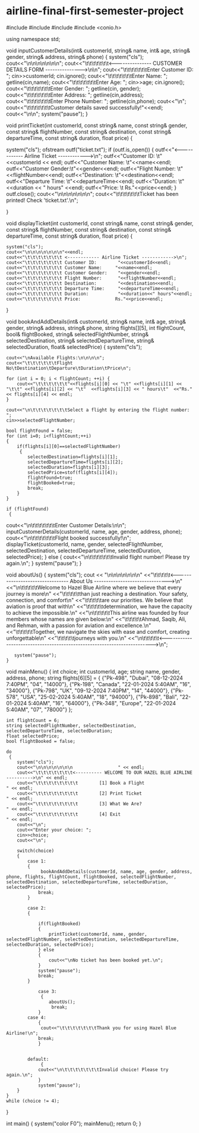 # airline-final-first-semester-project



#include <iostream>
#include <fstream>
#include <string>
#include <conio.h>

using namespace std;

void inputCustomerDetails(int& customerId, string& name, int& age, string& gender, string& address, string& phone)
 {
   system("cls");
    cout<<"\n\n\n\n\n\n\n";
    cout<<"\t\t\t\t\t\t\t<--------------- CUSTOMER DETAILS FORM --------------->\n\n";
    cout<<"\t\t\t\t\t\t\tEnter Customer ID: ";
    cin>>customerId;
    cin.ignore();
    cout<<"\t\t\t\t\t\t\tEnter Name: ";
    getline(cin,name);
    cout<<"\t\t\t\t\t\t\tEnter Age: ";
    cin>>age;
    cin.ignore();
    cout<<"\t\t\t\t\t\t\tEnter Gender: ";
    getline(cin, gender);
    cout<<"\t\t\t\t\t\t\tEnter Address: ";
    getline(cin,address);
    cout<<"\t\t\t\t\t\t\tEnter Phone Number: ";
    getline(cin,phone);
    cout<<"\n";
    cout<<"\t\t\t\t\t\t\tCustomer details saved successfully!"<<endl;
    cout<<"\n\n";
    system("pause");
}

void printTicket(int customerId, const string& name, const string& gender, const string& flightNumber, const string& destination, const string& departureTime, const string& duration, float price) {

  system("cls");
    ofstream outf("ticket.txt");
    if (outf.is_open())
	 {
        outf<<"<------------ Airline Ticket ------------>\n";
        outf<<"Customer ID:    \t"<<customerId << endl;
        outf<<"Customer Name:  \t"<<name<<endl;
        outf<<"Customer Gender:\t"<<gender<<endl;
        outf<<"Flight Number:  \t"<<flightNumber<<endl;
        outf<<"Destination:    \t"<<destination<<endl;
        outf<<"Departure Time: \t"<<departureTime<<endl;
        outf<<"Duration:       \t"<<duration << " hours" <<endl;
        outf<<"Price:          \t Rs."<<price<<endl;
    }
    outf.close();
    cout<<"\n\n\n\n\n\n\n";
    cout<<"\t\t\t\t\t\t\tTicket has been printed! Check 'ticket.txt'.\n";

}

void displayTicket(int customerId, const string& name, const string& gender, const string& flightNumber, const string& destination, const string& departureTime, const string& duration, float price)
 {

    system("cls");
	cout<<"\n\n\n\n\n\n\n"<<endl;
    cout<<"\t\t\t\t\t\t\t <------------ Airline Ticket ------------>\n";
    cout<<"\t\t\t\t\t\t\t Customer ID:        "<<customerId<<endl;
    cout<<"\t\t\t\t\t\t\t Customer Name:     "<<name<<endl;
    cout<<"\t\t\t\t\t\t\t Customer Gender:    "<<gender<<endl;
    cout<<"\t\t\t\t\t\t\t Flight Number:      "<<flightNumber<<endl;
    cout<<"\t\t\t\t\t\t\t Destination:        "<<destination<<endl;
    cout<<"\t\t\t\t\t\t\t Departure Time:     "<<departureTime<<endl;
    cout<<"\t\t\t\t\t\t\t Duration:           "<<duration<<" hours"<<endl;
    cout<<"\t\t\t\t\t\t\t Price:             Rs."<<price<<endl;
}


void bookAndAddDetails(int& customerId, string& name, int& age, string& gender, string& address, string& phone, string flights[][5], int flightCount, bool& flightBooked, string& selectedFlightNumber, string& selectedDestination, string& selectedDepartureTime, string& selectedDuration, float& selectedPrice) {
    system("cls");

    cout<<"\nAvailable Flights:\n\n\n\n";
    cout<<"\t\t\t\t\t\tFlight No\tDestination\tDeparture\tDuration\tPrice\n";

    for (int i = 0; i < flightCount; ++i) {
        cout<<"\t\t\t\t\t\t"<<flights[i][0] << "\t" <<flights[i][1] << "\t\t" <<flights[i][2] << "\t"  <<flights[i][3] << " hours\t"  <<"Rs." << flights[i][4] << endl;
    }

    cout<<"\n\t\t\t\t\t\t\tSelect a flight by entering the flight number: ";
    cin>>selectedFlightNumber;

    bool flightFound = false;
    for (int i=0; i<flightCount;++i) 
	{
        if(flights[i][0]==selectedFlightNumber)
		 {
            selectedDestination=flights[i][1];
            selectedDepartureTime=flights[i][2];
            selectedDuration=flights[i][3];
            selectedPrice=stof(flights[i][4]);
            flightFound=true;
            flightBooked=true;
            break;
        }
    }

    if (flightFound)
	 {

  cout<<"\n\t\t\t\t\t\t\tEnter Customer Details:\n\n";
        inputCustomerDetails(customerId, name, age, gender, address, phone);
        cout<<"\n\t\t\t\t\t\t\tFlight booked successfully!\n";
        displayTicket(customerId, name, gender, selectedFlightNumber, selectedDestination, selectedDepartureTime, selectedDuration, selectedPrice);
    } else 
	{
       cout<<"\n\t\t\t\t\t\t\tInvalid flight number! Please try again.\n";
    }
    system("pause");
}

void aboutUs()
 {
    system("cls");
    cout << "\n\n\n\n\n\n\n"
     <<"\t\t\t\t\t<-------------------------------- About Us ------------------------------->\n"
     <<"\n\t\t\t\t\tWelcome to Hazel Blue Airline where we believe that every journey is more\n"
     <<"\t\t\t\t\tthan just reaching a destination. Your safety, connection, and comfort\n"
     <<"\t\t\t\t\tare our priorities. We believe that aviation is proof that with\n"
     <<"\t\t\t\t\tdetermination, we have the capacity to achieve the impossible.\n"
     <<"\n\t\t\t\t\tThis airline was founded by four members whose names are given below:\n"
     <<"\t\t\t\t\tAhmad, Saqib, Ali, and Rehman, with a passion for aviation and excellence.\n"
     <<"\t\t\t\t\tTogether, we navigate the skies with ease and comfort, creating unforgettable\n"
     <<"\t\t\t\t\tjourneys with you.\n"
     <<"\n\t\t\t\t\t<------------------------------------------------------------------------>\n";
     
       system("pause");
    }

void mainMenu() 
{
    int choice;
    int customerId, age;
    string name, gender, address, phone;
    string flights[6][5] = {
        {"Pk-498", "Dubai", "08-12-2024 7:40PM", "04", "14000"},
        {"Pk-198", "Canada", "22-01-2024 5:40AM", "16", "34000"},
        {"Pk-798", "UK", "09-12-2024 7:40PM", "14", "44000"},
        {"Pk-578", "USA", "25-02-2024 5:40AM", "18", "94000"},
        {"Pk-898", "Bali", "22-01-2024 5:40AM", "16", "64000"},
        {"Pk-348", "Europe", "22-01-2024 5:40AM", "07", "78000"}
    };
    
    int flightCount = 6;
    string selectedFlightNumber, selectedDestination, selectedDepartureTime, selectedDuration;
    float selectedPrice;
    bool flightBooked = false;
    
    do
	 {
        system("cls");
        cout<<"\n\n\n\n\n\n\n                 " << endl;
        cout<<"\t\t\t\t\t\t\t<---------- WELCOME TO OUR HAZEL BLUE AIRLINE ---------->\n" << endl;
        cout<<"\t\t\t\t\t\t\t\t        [1] Book a Flight                      " << endl;
        cout<<"\t\t\t\t\t\t\t\t        [2] Print Ticket                       " << endl;
        cout<<"\t\t\t\t\t\t\t\t        [3] What We Are?                       " << endl;
        cout<<"\t\t\t\t\t\t\t\t        [4] Exit                               " << endl;
        cout<<"\n";
        cout<<"Enter your choice: ";
        cin>>choice;
        cout<<"\n";

        switch(choice) 
		{
            case 1:
			{
				 bookAndAddDetails(customerId, name, age, gender, address, phone, flights, flightCount, flightBooked, selectedFlightNumber, selectedDestination, selectedDepartureTime, selectedDuration, selectedPrice);
                break;
			}
               
            case 2:
			{
            	
				if(flightBooked) 
				{
                    printTicket(customerId, name, gender, selectedFlightNumber, selectedDestination, selectedDepartureTime, selectedDuration, selectedPrice);
                } else 
				{
                    cout<<"\nNo ticket has been booked yet.\n";
                }
                system("pause");
                break;
			}
                
                case 3:
       	         {
       		        aboutUs();
            	     break;
				}
            case 4:
            	{
            	 cout<<"\t\t\t\t\t\t\tThank you for using Hazel Blue Airline!\n";
                break;
				}
				
                
            default:
                 {
        	    cout<<"\n\t\t\t\t\t\t\tInvalid choice! Please try again.\n";
	          	}
                system("pause");
        }
    } 
	while (choice != 4);
}

int main() 
{
    system("color F0");
    mainMenu();
    return 0;
}
